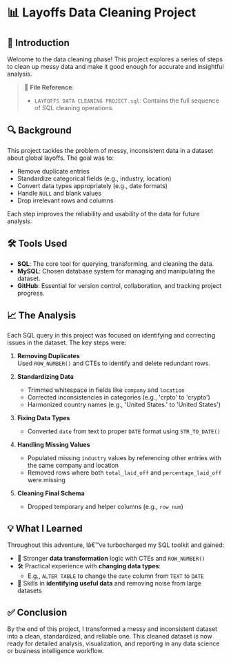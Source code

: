 # 📊 Layoffs Data Cleaning Project

## 🧼 Introduction

Welcome to the data cleaning phase! This project explores a series of steps to clean up messy data and make it good enough for accurate and insightful analysis.

> 📂 **File Reference**:  
> - `LAYFOFFS DATA CLEANING PROJECT.sql`: Contains the full sequence of SQL cleaning operations.



## 🔍 Background

This project tackles the problem of messy, inconsistent data in a dataset about global layoffs. The goal was to:

- Remove duplicate entries  
- Standardize categorical fields (e.g., industry, location)  
- Convert data types appropriately (e.g., date formats)  
- Handle `NULL` and blank values  
- Drop irrelevant rows and columns

Each step improves the reliability and usability of the data for future analysis.



## 🛠️ Tools Used

- **SQL**: The core tool for querying, transforming, and cleaning the data.  
- **MySQL**: Chosen database system for managing and manipulating the dataset.  
- **GitHub**: Essential for version control, collaboration, and tracking project progress.



## 📈 The Analysis

Each SQL query in this project was focused on identifying and correcting issues in the dataset. The key steps were:

1. **Removing Duplicates**  
   Used `ROW_NUMBER()` and CTEs to identify and delete redundant rows.

2. **Standardizing Data**  
   - Trimmed whitespace in fields like `company` and `location`  
   - Corrected inconsistencies in categories (e.g., 'crpto' to 'crypto')  
   - Harmonized country names (e.g., 'United States.' to 'United States')

3. **Fixing Data Types**  
   - Converted `date` from text to proper `DATE` format using `STR_TO_DATE()`

4. **Handling Missing Values**  
   - Populated missing `industry` values by referencing other entries with the same company and location  
   - Removed rows where both `total_laid_off` and `percentage_laid_off` were missing

5. **Cleaning Final Schema**  
   - Dropped temporary and helper columns (e.g., `row_num`)



## 💡 What I Learned

Throughout this adventure, Iâ€™ve turbocharged my SQL toolkit and gained:

- 🧠  Stronger **data transformation** logic with CTEs and `ROW_NUMBER()`  
- 🛠️ Practical experience with **changing data types**:  
  - E.g., `ALTER TABLE` to change the `date` column from `TEXT` to `DATE`  
- 🎯 Skills in **identifying useful data** and removing noise from large datasets



## ✅ Conclusion

By the end of this project, I transformed a messy and inconsistent dataset into a clean, standardized, and reliable one. This cleaned dataset is now ready for detailed analysis, visualization, and reporting in any data science or business intelligence workflow.
